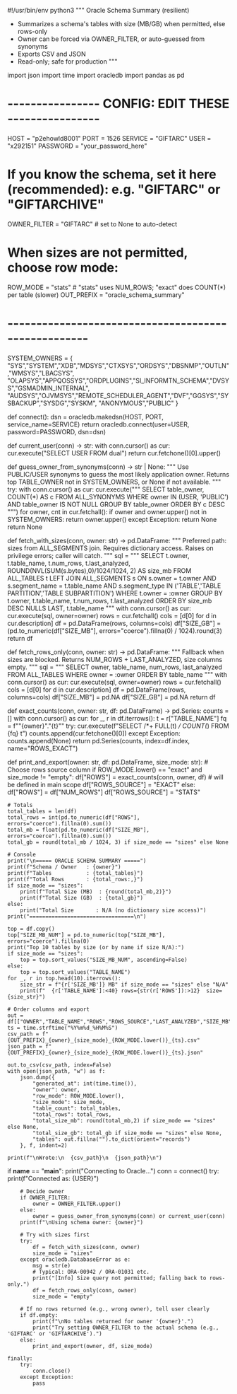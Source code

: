 #!/usr/bin/env python3
"""
Oracle Schema Summary (resilient)
- Summarizes a schema's tables with size (MB/GB) when permitted, else rows-only
- Owner can be forced via OWNER_FILTER, or auto-guessed from synonyms
- Exports CSV and JSON
- Read-only; safe for production
"""

import json
import time
import oracledb
import pandas as pd

# ---------------- CONFIG: EDIT THESE ----------------
HOST        = "p2ehowld8001"
PORT        = 1526
SERVICE     = "GIFTARC"
USER        = "x292151"
PASSWORD    = "your_password_here"

# If you know the schema, set it here (recommended): e.g. "GIFTARC" or "GIFTARCHIVE"
OWNER_FILTER = "GIFTARC"          # set to None to auto-detect

# When sizes are not permitted, choose row mode:
ROW_MODE = "stats"                # "stats" uses NUM_ROWS; "exact" does COUNT(*) per table (slower)
OUT_PREFIX = "oracle_schema_summary"
# ----------------------------------------------------


SYSTEM_OWNERS = {
    "SYS","SYSTEM","XDB","MDSYS","CTXSYS","ORDSYS","DBSNMP","OUTLN","WMSYS","LBACSYS",
    "OLAPSYS","APPQOSSYS","ORDPLUGINS","SI_INFORMTN_SCHEMA","DVSYS","GSMADMIN_INTERNAL",
    "AUDSYS","OJVMSYS","REMOTE_SCHEDULER_AGENT","DVF","GGSYS","SYSBACKUP","SYSDG","SYSKM",
    "ANONYMOUS","PUBLIC"
}


def connect():
    dsn = oracledb.makedsn(HOST, PORT, service_name=SERVICE)
    return oracledb.connect(user=USER, password=PASSWORD, dsn=dsn)


def current_user(conn) -> str:
    with conn.cursor() as cur:
        cur.execute("SELECT USER FROM dual")
        return cur.fetchone()[0].upper()


def guess_owner_from_synonyms(conn) -> str | None:
    """
    Use PUBLIC/USER synonyms to guess the most likely application owner.
    Returns top TABLE_OWNER not in SYSTEM_OWNERS, or None if not available.
    """
    try:
        with conn.cursor() as cur:
            cur.execute("""
                SELECT table_owner, COUNT(*) AS c
                FROM ALL_SYNONYMS
                WHERE owner IN (USER, 'PUBLIC') AND table_owner IS NOT NULL
                GROUP BY table_owner
                ORDER BY c DESC
            """)
            for owner, cnt in cur.fetchall():
                if owner and owner.upper() not in SYSTEM_OWNERS:
                    return owner.upper()
    except Exception:
        return None
    return None


def fetch_with_sizes(conn, owner: str) -> pd.DataFrame:
    """
    Preferred path: sizes from ALL_SEGMENTS join.
    Requires dictionary access. Raises on privilege errors; caller will catch.
    """
    sql = """
        SELECT
          t.owner,
          t.table_name,
          t.num_rows,
          t.last_analyzed,
          ROUND(NVL(SUM(s.bytes),0)/1024/1024, 2) AS size_mb
        FROM ALL_TABLES t
        LEFT JOIN ALL_SEGMENTS s
          ON s.owner = t.owner
         AND s.segment_name = t.table_name
         AND s.segment_type IN ('TABLE','TABLE PARTITION','TABLE SUBPARTITION')
        WHERE t.owner = :owner
        GROUP BY t.owner, t.table_name, t.num_rows, t.last_analyzed
        ORDER BY size_mb DESC NULLS LAST, t.table_name
    """
    with conn.cursor() as cur:
        cur.execute(sql, owner=owner)
        rows = cur.fetchall()
        cols = [d[0] for d in cur.description]
    df = pd.DataFrame(rows, columns=cols)
    df["SIZE_GB"] = (pd.to_numeric(df["SIZE_MB"], errors="coerce").fillna(0) / 1024).round(3)
    return df


def fetch_rows_only(conn, owner: str) -> pd.DataFrame:
    """
    Fallback when sizes are blocked. Returns NUM_ROWS + LAST_ANALYZED, size columns empty.
    """
    sql = """
        SELECT owner, table_name, num_rows, last_analyzed
        FROM ALL_TABLES
        WHERE owner = :owner
        ORDER BY table_name
    """
    with conn.cursor() as cur:
        cur.execute(sql, owner=owner)
        rows = cur.fetchall()
        cols = [d[0] for d in cur.description]
    df = pd.DataFrame(rows, columns=cols)
    df["SIZE_MB"] = pd.NA
    df["SIZE_GB"] = pd.NA
    return df


def exact_counts(conn, owner: str, df: pd.DataFrame) -> pd.Series:
    counts = []
    with conn.cursor() as cur:
        for _, r in df.iterrows():
            t = r["TABLE_NAME"]
            fq = f"\"{owner}\".\"{t}\""
            try:
                cur.execute(f"SELECT /*+ FULL(t) */ COUNT(*) FROM {fq} t")
                counts.append(cur.fetchone()[0])
            except Exception:
                counts.append(None)
    return pd.Series(counts, index=df.index, name="ROWS_EXACT")


def print_and_export(owner: str, df: pd.DataFrame, size_mode: str):
    # Choose rows source column
    if ROW_MODE.lower() == "exact" and size_mode != "empty":
        df["ROWS"] = exact_counts(conn, owner, df)  # will be defined in main scope
        df["ROWS_SOURCE"] = "EXACT"
    else:
        df["ROWS"] = df["NUM_ROWS"]
        df["ROWS_SOURCE"] = "STATS"

    # Totals
    total_tables = len(df)
    total_rows = int(pd.to_numeric(df["ROWS"], errors="coerce").fillna(0).sum())
    total_mb = float(pd.to_numeric(df["SIZE_MB"], errors="coerce").fillna(0).sum())
    total_gb = round(total_mb / 1024, 3) if size_mode == "sizes" else None

    # Console
    print("\n===== ORACLE SCHEMA SUMMARY =====")
    print(f"Schema / Owner   : {owner}")
    print(f"Tables           : {total_tables}")
    print(f"Total Rows       : {total_rows:,}")
    if size_mode == "sizes":
        print(f"Total Size (MB)  : {round(total_mb,2)}")
        print(f"Total Size (GB)  : {total_gb}")
    else:
        print("Total Size       : N/A (no dictionary size access)")
    print("=================================\n")

    top = df.copy()
    top["SIZE_MB_NUM"] = pd.to_numeric(top["SIZE_MB"], errors="coerce").fillna(0)
    print("Top 10 tables by size (or by name if size N/A):")
    if size_mode == "sizes":
        top = top.sort_values("SIZE_MB_NUM", ascending=False)
    else:
        top = top.sort_values("TABLE_NAME")
    for _, r in top.head(10).iterrows():
        size_str = f"{r['SIZE_MB']} MB" if size_mode == "sizes" else "N/A"
        print(f"  {r['TABLE_NAME']:<40} rows={str(r['ROWS']):>12}  size={size_str}")

    # Order columns and export
    out = df[["OWNER","TABLE_NAME","ROWS","ROWS_SOURCE","LAST_ANALYZED","SIZE_MB","SIZE_GB","NUM_ROWS"]]
    ts = time.strftime("%Y%m%d_%H%M%S")
    csv_path = f"{OUT_PREFIX}_{owner}_{size_mode}_{ROW_MODE.lower()}_{ts}.csv"
    json_path = f"{OUT_PREFIX}_{owner}_{size_mode}_{ROW_MODE.lower()}_{ts}.json"

    out.to_csv(csv_path, index=False)
    with open(json_path, "w") as f:
        json.dump({
            "generated_at": int(time.time()),
            "owner": owner,
            "row_mode": ROW_MODE.lower(),
            "size_mode": size_mode,
            "table_count": total_tables,
            "total_rows": total_rows,
            "total_size_mb": round(total_mb,2) if size_mode == "sizes" else None,
            "total_size_gb": total_gb if size_mode == "sizes" else None,
            "tables": out.fillna("").to_dict(orient="records")
        }, f, indent=2)

    print(f"\nWrote:\n  {csv_path}\n  {json_path}\n")


if __name__ == "__main__":
    print("Connecting to Oracle...")
    conn = connect()
    try:
        print(f"Connected as: {USER}")

        # Decide owner
        if OWNER_FILTER:
            owner = OWNER_FILTER.upper()
        else:
            owner = guess_owner_from_synonyms(conn) or current_user(conn)
        print(f"\nUsing schema owner: {owner}")

        # Try with sizes first
        try:
            df = fetch_with_sizes(conn, owner)
            size_mode = "sizes"
        except oracledb.DatabaseError as e:
            msg = str(e)
            # Typical: ORA-00942 / ORA-01031 etc.
            print("[Info] Size query not permitted; falling back to rows-only.")
            df = fetch_rows_only(conn, owner)
            size_mode = "empty"

        # If no rows returned (e.g., wrong owner), tell user clearly
        if df.empty:
            print(f"\nNo tables returned for owner '{owner}'.")
            print("Try setting OWNER_FILTER to the actual schema (e.g., 'GIFTARC' or 'GIFTARCHIVE').")
        else:
            print_and_export(owner, df, size_mode)

    finally:
        try:
            conn.close()
        except Exception:
            pass
